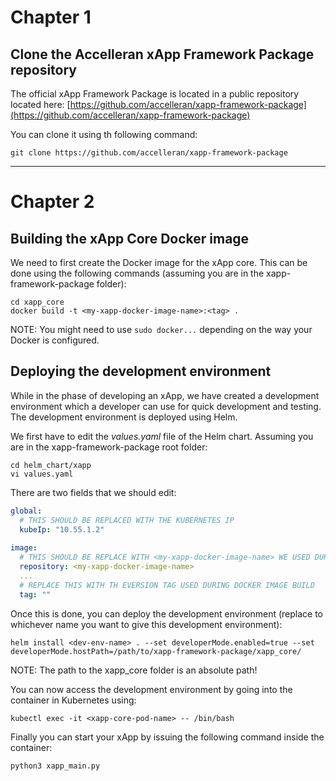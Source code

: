 # Chapter 1
## Clone the Accelleran xApp Framework Package repository

The official xApp Framework Package is located in a public repository located here: 
[https://github.com/accelleran/xapp-framework-package](https://github.com/accelleran/xapp-framework-package)

You can clone it using th following command:

```shell
git clone https://github.com/accelleran/xapp-framework-package
```

---

# Chapter 2
## Building the xApp Core Docker image
We need to first create the Docker image for the xApp core. This can be done using the following commands (assuming you are in the xapp-framework-package folder):

```shell
cd xapp_core
docker build -t <my-xapp-docker-image-name>:<tag> .
```

NOTE: You might need to use `sudo docker...` depending on the way your Docker is configured.

## Deploying the development environment

While in the phase of developing an xApp, we have created a development environment which a developer can use for quick development and testing.
The development environment is deployed using Helm. 

We first have to edit the *values.yaml* file of the Helm chart. Assuming you are in the xapp-framework-package root folder:

```shell
cd helm_chart/xapp
vi values.yaml
```

There are two fields that we should edit:

```yaml
global:
  # THIS SHOULD BE REPLACED WITH THE KUBERNETES IP
  kubeIp: "10.55.1.2" 
  
image:
  # THIS SHOULD BE REPLACE WITH <my-xapp-docker-image-name> WE USED DURING DOCKER IMAGE BUILD
  repository: <my-xapp-docker-image-name> 
  ...
  # REPLACE THIS WITH TH EVERSION TAG USED DURING DOCKER IMAGE BUILD
  tag: ""
```

Once this is done, you can deploy the development environment (replace <dev-env-name> to whichever name you want to give this development environment):
```shell
helm install <dev-env-name> . --set developerMode.enabled=true --set developerMode.hostPath=/path/to/xapp-framework-package/xapp_core/
```

NOTE: The path to the xapp_core folder is an absolute path!

You can now access the development environment by going into the container in Kubernetes using:

```shell
kubectl exec -it <xapp-core-pod-name> -- /bin/bash
```

Finally you can start your xApp by issuing the following command inside the container:

```shell
python3 xapp_main.py
```
